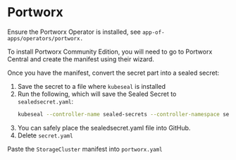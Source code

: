 # Portworx
Ensure the Portworx Operator is installed, see `app-of-apps/operators/portworx.`

To install Portworx Community Edition, you will need to go to Portworx Central and create the manifest using their wizard.

Once you have the manifest, convert the secret part into a sealed secret:
1. Save the secret to a file where `kubeseal` is installed
2. Run the following, which will save the Sealed Secret to `sealedsecret.yaml`:
    ```bash
    kubeseal --controller-name sealed-secrets --controller-namespace sealed-secrets kubeseal -f secret.yaml -w sealedsecret.yaml
    ```
3. You can safely place the sealedsecret.yaml file into GitHub.
4. Delete `secret.yaml`

Paste the `StorageCluster` manifest into `portworx.yaml`